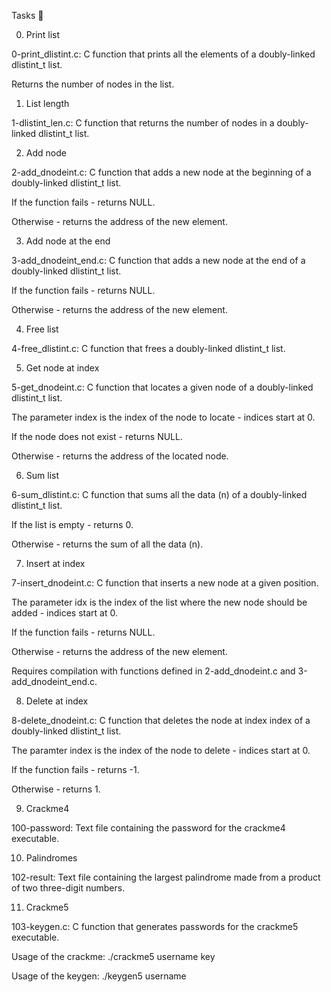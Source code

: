 Tasks 📃

0. Print list



0-print_dlistint.c: C function that prints all the elements of a doubly-linked dlistint_t list.

Returns the number of nodes in the list.

1. List length



1-dlistint_len.c: C function that returns the number of nodes in a doubly-linked dlistint_t list.

2. Add node



2-add_dnodeint.c: C function that adds a new node at the beginning of a doubly-linked dlistint_t list.

If the function fails - returns NULL.

Otherwise - returns the address of the new element.

3. Add node at the end



3-add_dnodeint_end.c: C function that adds a new node at the end of a doubly-linked dlistint_t list.

If the function fails - returns NULL.

Otherwise - returns the address of the new element.

4. Free list



4-free_dlistint.c: C function that frees a doubly-linked dlistint_t list.

5. Get node at index



5-get_dnodeint.c: C function that locates a given node of a doubly-linked dlistint_t list.

The parameter index is the index of the node to locate - indices start at 0.

If the node does not exist - returns NULL.

Otherwise - returns the address of the located node.

6. Sum list



6-sum_dlistint.c: C function that sums all the data (n) of a doubly-linked dlistint_t list.

If the list is empty - returns 0.

Otherwise - returns the sum of all the data (n).

7. Insert at index



7-insert_dnodeint.c: C function that inserts a new node at a given position.

The parameter idx is the index of the list where the new node should be added - indices start at 0.

If the function fails - returns NULL.

Otherwise - returns the address of the new element.

Requires compilation with functions defined in 2-add_dnodeint.c and 3-add_dnodeint_end.c.

8. Delete at index



8-delete_dnodeint.c: C function that deletes the node at index index of a doubly-linked dlistint_t list.

The paramter index is the index of the node to delete - indices start at 0.

If the function fails - returns -1.

Otherwise - returns 1.

9. Crackme4



100-password: Text file containing the password for the crackme4 executable.

10. Palindromes



102-result: Text file containing the largest palindrome made from a product of two three-digit numbers.

11. Crackme5



103-keygen.c: C function that generates passwords for the crackme5 executable.

Usage of the crackme: ./crackme5 username key

Usage of the keygen: ./keygen5 username
